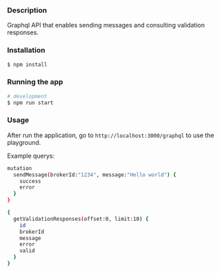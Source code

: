 ### Description

Graphql API that enables sending messages and consulting validation responses.

### Installation

```bash
$ npm install
```

### Running the app

```bash
# development
$ npm run start
```
### Usage

After run the application, go to `http://localhost:3000/graphql` to use the playground.

Example querys:

```bash
mutation 
  sendMessage(brokerId:"1234", message:"Hello world") {
    success
    error
  }
}
```

```bash
{ 
  getValidationResponses(offset:0, limit:10) {
    id
    brokerId
    message
    error
    valid
  }
}
```